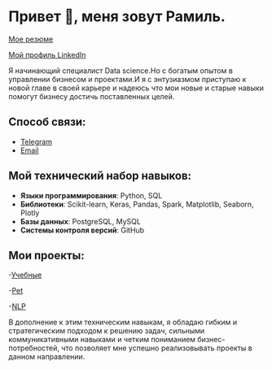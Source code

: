 # Привет 👋, меня зовут Рамиль.

[Мое резюме](https://hh.ru/applicant/resumes/view?resume=769b233cff0c07c0530039ed1f6e7638486d63)

[Мой профиль LinkedIn](https://www.linkedin.com/in/ramil-zangerov-a46a24262/)

Я начинающий специалист Data science.Но с богатым опытом в управлении бизнесом и проектами.И я с энтузиазмом приступаю к новой главе в своей карьере и надеюсь что мои новые и старые навыки помогут бизнесу достичь поставленных целей.
## Способ связи:

- [Telegram](https://t.me/zeroflip)
- [Email](www.bat643022@gmail.com)
## Мой технический набор навыков:
- **Языки программирования**: Python, SQL
- **Библиотеки**: Scikit-learn, Keras, Pandas, Spark, Matplotlib, Seaborn, Plotly
- **Базы данных**: PostgreSQL, MySQL
- **Системы контроля версий**: GitHub

## Мои проекты:

-[Учебные](https://github.com/Zeroflip64/Study_projects)

-[Pet](https://github.com/Zeroflip64/Pet-projects)

-[NLP](https://github.com/Zeroflip64/Subtitles)

В дополнение к этим техническим навыкам, я обладаю гибким и стратегическим подходом к решению задач, сильными коммуникативными навыками и четким пониманием бизнес-потребностей, что позволяет мне успешно реализовывать проекты в данном направлении.
